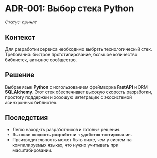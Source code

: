 # ADR-001: Выбор стека Python

*Статус: принят*

## Контекст
Для разработки сервиса необходимо выбрать технологический стек. Требования: быстрое прототипирование, большое количество библиотек, активное сообщество.

## Решение
Выбран язык **Python** с использованием фреймворка **FastAPI** и ORM **SQLAlchemy**. Этот стек обеспечивает высокую скорость разработки, простоту поддержки и хорошую интеграцию с экосистемой асинхронных библиотек.

## Последствия
- Легко находить разработчиков и готовые решения.
- Высокая скорость разработки и удобство тестирования.
- Производительность может быть ниже, чем у систем на компилируемых языках, что нужно учитывать при масштабировании.
